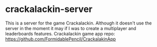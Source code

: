 # crackalackin-server
This is a server for the game Crackalackin. Although it doesn't use the server in the moment it may if I was to create a multiplayer and leaderboards features.
Crackalackin game app repo: https://github.com/FormidablePencil/CrackalakinApp
